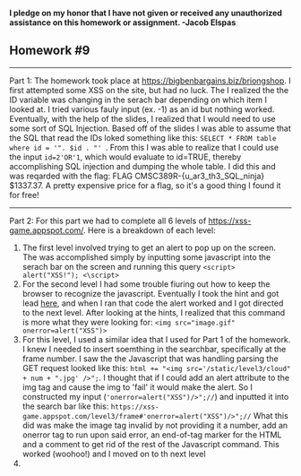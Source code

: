 <b>I pledge on my honor that I have not given or received any unauthorized assistance on this homework or assignment. -Jacob Elspas</b>

<h2>Homework #9</h2>
  
---
Part 1: 
The homework took place at https://bigbenbargains.biz/briongshop. I first attempted some XSS on the site, but had no luck. The I realized the the ID variable was changing in the serach bar depending on which item I looked at. I tried various fauly input (ex. -1) as an id but nothing worked. Eventually, with the help of the slides, I realized that I would need to use some sort of SQL Injection. Based off of the slides I was able to assume that the SQL that read the IDs loked something like this: `SELECT * FROM table where id = '". $id . "'
`. From this I was able to realize that I could use the input `id=2'OR'1`, which would evaluate to id=TRUE, thereby accomplishing SQL injection and dumping the whole table. I did this and was reqarded with the flag: FLAG CMSC389R-{u_ar3_th3_SQL_ninja} $1337.37. A pretty expensive price for a flag, so it's a good thing I found it for free!

---

Part 2:
For this part we had to complete all 6 levels of https://xss-game.appspot.com/. Here is a breakdown of each level:

1. The first level involved trying to get an alert to pop up on the screen. The was accomplished simply by inputting some javascript into the serach bar on the screen and running this query `<script> alert("XSS!"); <\script>`
2. For the second level I had some trouble fiuring out how to keep the browser to recognize the javascript. Eventually I took the hint and got lead [here](https://www.owasp.org/index.php/XSS_Filter_Evasion_Cheat_Sheet#IMG_onerror_and_javascript_alert_encode), and when I ran that code the alert worked and I got directed to the next level. After looking at the hints, I realized that this command is more what they were looking for: `<img src="image.gif" onerror=alert("XSS")>`
3. For this level, I used a similar idea that I used for Part 1 of the homework. I knew I needed to insert soemthing in the searchbar, specifically at the frame number. I saw the the Javascript that was handling parsing the GET request looked like this: `html += "<img src='/static/level3/cloud" + num + ".jpg' />";`. I thought that if I could add an alert attribute to the img tag and cause the img to 'fail' it would make the alert. So I constructed my input (`'onerror=alert("XSS")/>";//`) and inputted it into the search bar like this: `https://xss-game.appspot.com/level3/frame#'onerror=alert("XSS")/>";//` What this did was make the image tag invalid by not providing it a number, add an onerror tag to run upon said error, an end-of-tag marker for the HTML and a comment to get rid of the rest of the Javascript command. This worked (woohoo!) and I moved on to th next level
4.
